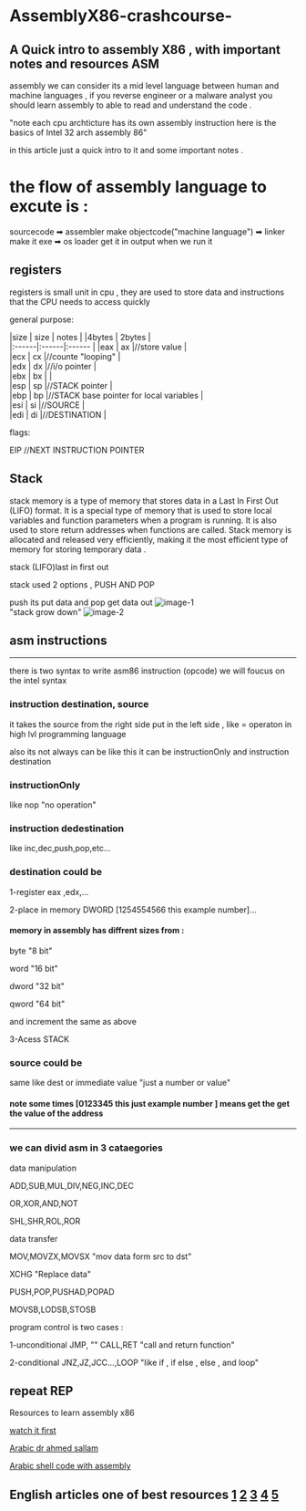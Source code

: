 # AssemblyX86-crashcourse-
A Quick intro to assembly X86 , with important notes and resources
ASM
--------------------------------------
assembly we can consider its a mid level language between human and machine languages , if you reverse engineer or a malware analyst you should learn assembly to able to read and understand the code .

"note each cpu archticture has its own assembly instruction here is the basics of Intel 32 arch assembly 86"

in this article just a quick intro to it and some important notes .

# the flow of assembly language to excute is : 
sourcecode ➡ assembler make objectcode("machine language") ➡ linker make it exe ➡ os loader get it in output when we run it

## registers
registers is small unit in cpu , they are used to store data and instructions that the CPU needs to access quickly

general purpose:

|size   | size  | notes                                   |
|4bytes | 2bytes                                          |  
|:------|:------|:------                                  | 
|eax    | ax    |//store value                            |    
|ecx    | cx    |//counte "looping"                       |    
|edx    | dx    |//i/o pointer                            |   
|ebx    | bx    |                                         |    
|esp    | sp    |//STACK pointer                          |    
|ebp    | bp    |//STACK base pointer for local variables |                          
|esi    | si    |//SOURCE                                 |   
|edi    | di    |//DESTINATION                            |    

flags:

EIP //NEXT INSTRUCTION POINTER     

## Stack 
stack memory is a type of memory that stores data in a Last In First Out (LIFO) format. It is a special type of memory that is used to store local variables and function parameters when a program is running. It is also used to store return addresses when functions are called. Stack memory is allocated and released very efficiently, making it the most efficient type of memory for storing temporary data .

stack (LIFO)last in first out 

stack used 2 options , PUSH AND POP

push its put data and pop  get data out
![image-1](https://media.geeksforgeeks.org/wp-content/cdn-uploads/20221219100314/stack.drawio2.png) <br>
"stack grow down"
![image-2](https://www.secpod.com/blog/wp-content/uploads/2013/12/Untitled123.png) <br>

## asm instructions
----------------
there is two syntax to write asm86 instruction (opcode) we will foucus on the intel syntax
### instruction destination, source
it takes the source from the right side put in the left side , like = operaton in high lvl programming language

also its not always can be like this it can be instructionOnly  and instruction destination

### instructionOnly
like nop "no operation"

### instruction dedestination   
like inc,dec,push,pop,etc...      

### destination could be
1-register eax ,edx,... 

2-place in memory DWORD [1254554566 this example number]...

#### memory in assembly has diffrent sizes from :
byte "8 bit" 

word "16 bit"

dword "32 bit" 

qword "64 bit" 

and increment the same as above

3-Acess STACK

### source could be
same like dest
or immediate value "just a number or value"

#### note some times [0123345 this just example number ] means get the get the value of the address
----------------------------------------------------------------
### we can divid asm in 3 cataegories

data manipulation

ADD,SUB,MUL,DIV,NEG,INC,DEC

OR,XOR,AND,NOT

SHL,SHR,ROL,ROR

data transfer

MOV,MOVZX,MOVSX "mov data form src to dst"

XCHG "Replace data"

PUSH,POP,PUSHAD,POPAD 

MOVSB,LODSB,STOSB

program control is two cases :

1-unconditional 
JMP, ""
CALL,RET "call and return function"

2-conditional
JNZ,JZ,JCC...,LOOP "like if , if else , else , and loop"

repeat
REP
----------------------------------------------------------------
Resources to learn assembly x86

[watch it first](https://www.youtube.com/watch?v=75gBFiFtAb8)

[Arabic dr ahmed sallam](https://www.youtube.com/playlist?list=PLMm8EjqH1EFVodghdDWaAuHkHqj-nJ0bN)

[Arabic shell code with assembly](https://www.youtube.com/playlist?list=PLiF9Gb9oy4n4v8cidEJ1izE2L9wrgnkKU)

English articles one of best resources
[1](https://revers.engineering/applied-re-basic-architecture/)
[2](https://revers.engineering/applied-re-the-stack/)
[3](https://revers.engineering/applied-re-exceptions/)
[4](https://revers.engineering/applied-re-accelerated-assembly-p1/)
[5](https://revers.engineering/applied-re-accelerated-assembly-p2/)
----------------------------------------------------------------
